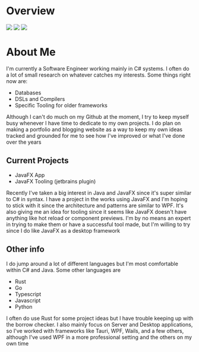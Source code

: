 # Overview
![](http://github-profile-summary-cards.vercel.app/api/cards/repos-per-language?username=jolvera2001&theme=algolia) ![](http://github-profile-summary-cards.vercel.app/api/cards/stats?username=jolvera2001&theme=algolia)
![](http://github-profile-summary-cards.vercel.app/api/cards/profile-details?username=jolvera2001&theme=algolia)

# About Me
I'm currently a Software Engineer working mainly in C# systems. I often do a lot of small research on whatever catches my interests. Some things right now are:
- Databases
- DSLs and Compilers
- Specific Tooling for older frameworks

Although I can't do much on my Github at the moment, I try to keep myself busy whenever I have time to dedicate to my own projects. I do plan on making a portfolio and blogging website as a way to keep my own ideas tracked and grounded for me to see how I've improved or what I've done over the years

## Current Projects
- JavaFX App
- JavaFX Tooling (jetbrains plugin)

Recently I've taken a big interest in Java and JavaFX since it's super similar to C# in syntax. I have a project in the works using JavaFX and I'm hoping to stick with it since the architecture and patterns are similar to WPF. It's also giving me an idea for tooling since it seems like JavaFX doesn't have anything like hot reload or component previews. I'm by no means an expert in trying to make them or have a successful tool made, but I'm willing to try since I do like JavaFX as a desktop framework

## Other info
I do jump around a lot of different languages but I'm most comfortable within C# and Java. Some other languages are
- Rust
- Go
- Typescript
- Javascript
- Python

I often do use Rust for some project ideas but I have trouble keeping up with the borrow checker. I also mainly focus on Server and Desktop applications, so I've worked with frameworks like Tauri, WPF, Wails, and a few others, although I've used WPF in a more professional setting and the others on my own time

<!---
Jolvera2001/Jolvera2001 is a ✨ special ✨ repository because its `README.md` (this file) appears on your GitHub profile.
You can click the Preview link to take a look at your changes.
--->
